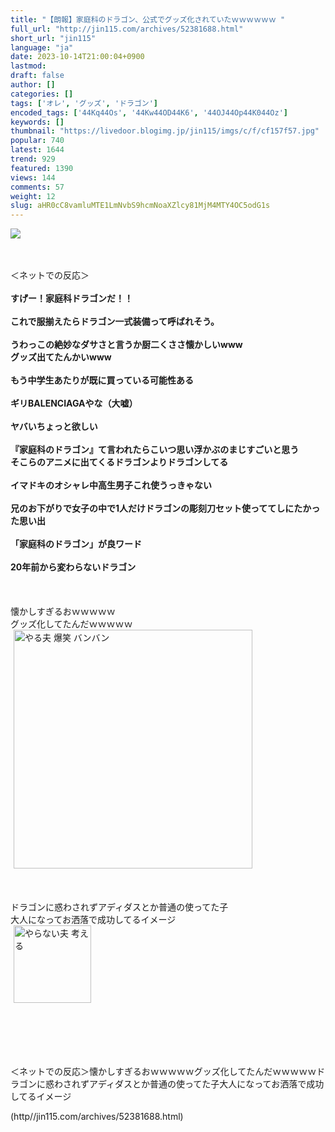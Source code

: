 ```yaml
---
title: "【朗報】家庭科のドラゴン、公式でグッズ化されていたｗｗｗｗｗｗ "
full_url: "http://jin115.com/archives/52381688.html"
short_url: "jin115"
language: "ja"
date: 2023-10-14T21:00:04+0900
lastmod: 
draft: false
author: []
categories: []
tags: ['オレ', 'グッズ', 'ドラゴン']
encoded_tags: ['44Kq44Os', '44Kw44OD44K6', '44OJ44Op44K044Oz']
keywords: []
thumbnail: "https://livedoor.blogimg.jp/jin115/imgs/c/f/cf157f57.jpg"
popular: 740
latest: 1644
trend: 929
featured: 1390
views: 144
comments: 57
weight: 12
slug: aHR0cC8vamluMTE1LmNvbS9hcmNoaXZlcy81MjM4MTY4OC5odG1s
---
```


![](https://livedoor.blogimg.jp/jin115/imgs/c/f/cf157f57.jpg)

<div><a name='more'></a> <br> <br> ＜ネットでの反応＞<br> <br> <b>すげー！家庭科ドラゴンだ！！</b><br> <br> <b>これで服揃えたらドラゴン一式装備って呼ばれそう。</b><br> <br> <b>うわっこの絶妙なダサさと言うか厨二くささ懐かしいwww<br> グッズ出てたんかいwww</b><br> <br> <b>もう中学生あたりが既に買っている可能性ある</b><br> <br> <b>ギリBALENCIAGAやな（大嘘）</b><br> <br> <b>ヤバいちょっと欲しい</b><br> <br> <b>『家庭科のドラゴン』て言われたらこいつ思い浮かぶのまじすごいと思う<br> そこらのアニメに出てくるドラゴンよりドラゴンしてる</b><br> <br> <b>イマドキのオシャレ中高生男子これ使うっきゃない</b><br> <br> <b>兄のお下がりで女子の中で1人だけドラゴンの彫刻刀セット使っててしにたかった思い出</b><br> <br> <b>「家庭科のドラゴン」が良ワード</b><br> <br> <b>20年前から変わらないドラゴン</b><br> <br> <br> <br> 懐かしすぎるおｗｗｗｗｗ<br> グッズ化してたんだｗｗｗｗｗ<br> <img src='https//livedoor.blogimg.jp/jin115/imgs/a/6/a65d0d53.gif' alt='やる夫 爆笑 バンバン' width='382' border='0' hspace='5' class='pict'><br> <br> <br> <br> ドラゴンに惑わされずアディダスとか普通の使ってた子<br> 大人になってお洒落で成功してるイメージ<br> <img src='https//livedoor.blogimg.jp/jin115/imgs/1/0/10da390b.gif' alt='やらない夫 考える' width='124' border='0' hspace='5' class='pict'><br> <br> <br> <br> <br> <br> <p>＜ネットでの反応＞懐かしすぎるおｗｗｗｗｗグッズ化してたんだｗｗｗｗｗドラゴンに惑わされずアディダスとか普通の使ってた子大人になってお洒落で成功してるイメージ</p></div>

(http//jin115.com/archives/52381688.html)
